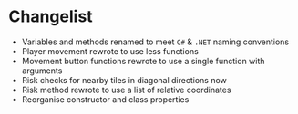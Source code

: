 
# Changelist

- Variables and methods renamed to meet `C#` & `.NET` naming conventions
- Player movement rewrote to use less functions
- Movement button functions rewrote to use a single function with arguments
- Risk checks for nearby tiles in diagonal directions now
- Risk method rewrote to use a list of relative coordinates
- Reorganise constructor and class properties